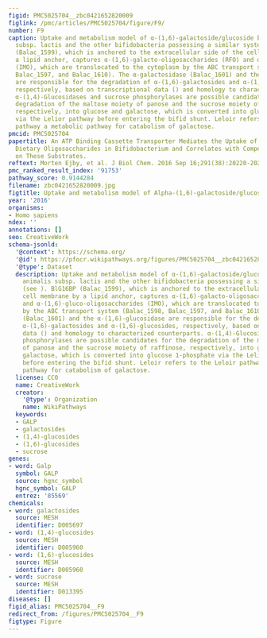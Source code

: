 ```yaml
---
figid: PMC5025704__zbc0421652820009
figlink: /pmc/articles/PMC5025704/figure/F9/
number: F9
caption: Uptake and metabolism model of α-(1,6)-galactoside/glucoside by B. animalis
  subsp. lactis and the other bifidobacteria possessing a similar system (see ). BlG16BP
  (Balac_1599), which is anchored to the extracellular side of the cell membrane by
  a lipid anchor, captures α-(1,6)-galacto-oligosaccharides (RFO) and α-(1,6)-gluco-oligosaccharides
  (IMO), which are translocated to the cytoplasm by the ABC transport system (Balac_1598,
  Balac_1597, and Balac_1610). The α-galactosidase (Balac_1601) and the α-(1,6)-glucosidase
  are responsible for the degradation of α-(1,6)-galactosides and α-(1,6)-glucosides,
  respectively, based on transcriptional data () and homology to characterized counterparts.
  α-(1,4)-Glucosidases and sucrose phosphorylases are possible candidates for the
  degradation of the maltose moiety of panose and the sucrose moiety of raffinose,
  respectively, into glucose and galactose, which is converted into glucose 1-phosphate
  via the Lelior pathway before entering the bifid shunt. Leloir refers to the Leloir
  pathway a metabolic pathway for catabolism of galactose.
pmcid: PMC5025704
papertitle: An ATP Binding Cassette Transporter Mediates the Uptake of α-(1,6)-Linked
  Dietary Oligosaccharides in Bifidobacterium and Correlates with Competitive Growth
  on These Substrates.
reftext: Morten Ejby, et al. J Biol Chem. 2016 Sep 16;291(38):20220-20231.
pmc_ranked_result_index: '91753'
pathway_score: 0.9144284
filename: zbc0421652820009.jpg
figtitle: Uptake and metabolism model of Alpha-(1,6)-galactoside/glucoside by B
year: '2016'
organisms:
- Homo sapiens
ndex: ''
annotations: []
seo: CreativeWork
schema-jsonld:
  '@context': https://schema.org/
  '@id': https://pfocr.wikipathways.org/figures/PMC5025704__zbc0421652820009.html
  '@type': Dataset
  description: Uptake and metabolism model of α-(1,6)-galactoside/glucoside by B.
    animalis subsp. lactis and the other bifidobacteria possessing a similar system
    (see ). BlG16BP (Balac_1599), which is anchored to the extracellular side of the
    cell membrane by a lipid anchor, captures α-(1,6)-galacto-oligosaccharides (RFO)
    and α-(1,6)-gluco-oligosaccharides (IMO), which are translocated to the cytoplasm
    by the ABC transport system (Balac_1598, Balac_1597, and Balac_1610). The α-galactosidase
    (Balac_1601) and the α-(1,6)-glucosidase are responsible for the degradation of
    α-(1,6)-galactosides and α-(1,6)-glucosides, respectively, based on transcriptional
    data () and homology to characterized counterparts. α-(1,4)-Glucosidases and sucrose
    phosphorylases are possible candidates for the degradation of the maltose moiety
    of panose and the sucrose moiety of raffinose, respectively, into glucose and
    galactose, which is converted into glucose 1-phosphate via the Lelior pathway
    before entering the bifid shunt. Leloir refers to the Leloir pathway a metabolic
    pathway for catabolism of galactose.
  license: CC0
  name: CreativeWork
  creator:
    '@type': Organization
    name: WikiPathways
  keywords:
  - GALP
  - galactosides
  - (1,4)-glucosides
  - (1,6)-glucosides
  - sucrose
genes:
- word: Galp
  symbol: GALP
  source: hgnc_symbol
  hgnc_symbol: GALP
  entrez: '85569'
chemicals:
- word: galactosides
  source: MESH
  identifier: D005697
- word: (1,4)-glucosides
  source: MESH
  identifier: D005960
- word: (1,6)-glucosides
  source: MESH
  identifier: D005960
- word: sucrose
  source: MESH
  identifier: D013395
diseases: []
figid_alias: PMC5025704__F9
redirect_from: /figures/PMC5025704__F9
figtype: Figure
---
```

